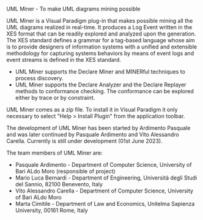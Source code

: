 UML Miner - To make UML diagrams mining possible

UML Miner is a Visual Paradigm plug-in that makes possible mining all the UML diagrams realized in real-time. It produces  a Log Event written in the XES format that can be readily explored and analyzed upon the generation.  The XES standard defines a grammar for a tag-based language whose aim is to provide designers of information systems with a unified and extensible methodology for capturing systems behaviors by means of event logs and event streams is defined in the XES standard.
- UML Miner supports the Declare Miner and MINERful techniques to process discovery.
- UML Miner supports the Declare Analyzer and the Declare Replayer methods to conformance checking. The conformance can be explored either by trace or by constraint.

UML Miner comes as a zip file. To install it in Visual Paradigm it only necessary to select  "Help > Install Plugin" from the application toolbar. 

The development of UML Miner has been started by Ardimento Pasquale and was later continued by Pasquale Ardimento and Vito Alessandro Carella.
Currently is still under development (01st June 2023).

The team members of UML Miner are:
- Pasquale Ardimento -  Department of Computer Science, University of Bari ALdo Moro (responsible of project)
- Mario Luca Bernardi - Department of Engineering, Università degli Studi del Sannio, 82100 Benevento, Italy
- Vito Alessandro Carella - Department of Computer Science, University of Bari ALdo Moro
- Marta Cimitile - Department of Law and Economics, Unitelma Sapienza University, 00161 Rome, Italy
